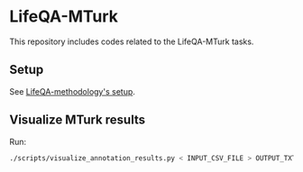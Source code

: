 # LifeQA-MTurk

This repository includes codes related to the LifeQA-MTurk tasks.

## Setup

See [LifeQA-methodology's setup](https://github.com/MichiganNLP/LifeQA-methodology/#setup).

## Visualize MTurk results

Run:

```bash
./scripts/visualize_annotation_results.py < INPUT_CSV_FILE > OUTPUT_TXT_FILE
```
